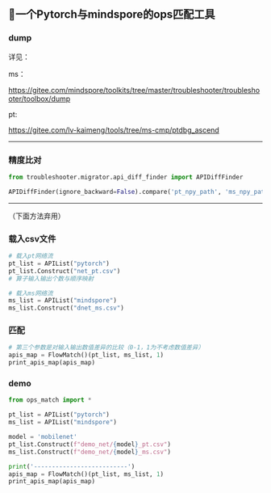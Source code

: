 ## 🔧️一个Pytorch与mindspore的ops匹配工具

### dump

详见：

ms：

https://gitee.com/mindspore/toolkits/tree/master/troubleshooter/troubleshooter/toolbox/dump

pt:

https://gitee.com/lv-kaimeng/tools/tree/ms-cmp/ptdbg_ascend

---

### 精度比对

```python
from troubleshooter.migrator.api_diff_finder import APIDiffFinder

APIDiffFinder(ignore_backward=False).compare('pt_npy_path', 'ms_npy_path', 'pt.csv', 'ms.csv')
```

---

（下面方法弃用）

### 载入csv文件

```python
# 载入pt网络流
pt_list = APIList("pytorch")
pt_list.Construct("net_pt.csv")
# 算子输入输出个数与顺序映射

# 载入ms网络流
ms_list = APIList("mindspore")
ms_list.Construct("dnet_ms.csv")
```

### 匹配

```python
# 第三个参数是对输入输出数值差异的比较（0-1，1为不考虑数值差异）
apis_map = FlowMatch()(pt_list, ms_list, 1)
print_apis_map(apis_map)
```

### demo

```python
from ops_match import *

pt_list = APIList("pytorch")
ms_list = APIList("mindspore")

model = 'mobilenet'
pt_list.Construct(f"demo_net/{model}_pt.csv")
ms_list.Construct(f"demo_net/{model}_ms.csv")

print('--------------------------')
apis_map = FlowMatch()(pt_list, ms_list, 1)
print_apis_map(apis_map)
```
